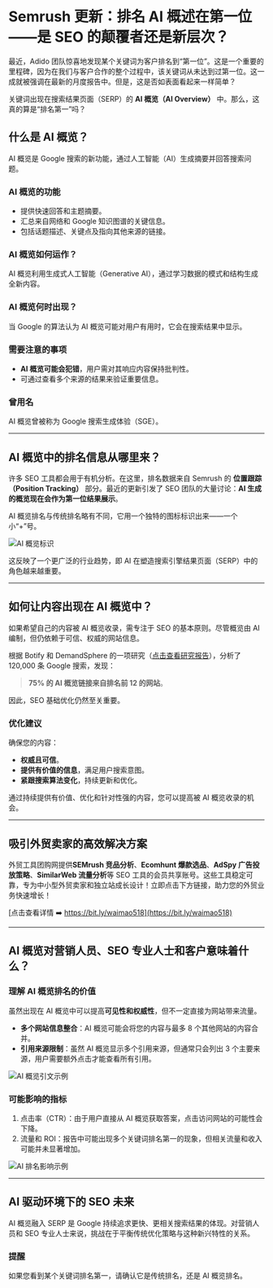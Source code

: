 # Semrush 更新：排名 AI 概述在第一位——是 SEO 的颠覆者还是新层次？

最近，Adido 团队惊喜地发现某个关键词为客户排名到“第一位”。这是一个重要的里程碑，因为在我们与客户合作的整个过程中，该关键词从未达到过第一位。这一成就被强调在最新的月度报告中。但是，这是否如表面看起来一样简单？

关键词出现在搜索结果页面（SERP）的 **AI 概览（AI Overview）** 中。那么，这真的算是“排名第一”吗？

## 什么是 AI 概览？

AI 概览是 Google 搜索的新功能，通过人工智能（AI）生成摘要并回答搜索问题。

### AI 概览的功能

- 提供快速回答和主题摘要。
- 汇总来自网络和 Google 知识图谱的关键信息。
- 包括话题描述、关键点及指向其他来源的链接。

### AI 概览如何运作？

AI 概览利用生成式人工智能（Generative AI），通过学习数据的模式和结构生成全新内容。

### AI 概览何时出现？

当 Google 的算法认为 AI 概览可能对用户有用时，它会在搜索结果中显示。

### 需要注意的事项

- **AI 概览可能会犯错**，用户需对其响应内容保持批判性。
- 可通过查看多个来源的结果来验证重要信息。

### 曾用名

AI 概览曾被称为 Google 搜索生成体验（SGE）。

---

## AI 概览中的排名信息从哪里来？

许多 SEO 工具都会用于有机分析。在这里，排名数据来自 Semrush 的 **位置跟踪（Position Tracking）** 部分。最近的更新引发了 SEO 团队的大量讨论：**AI 生成的概览现在会作为第一位结果展示**。

AI 概览排名与传统排名略有不同，它用一个独特的图标标识出来——一个小“+”号。

![AI 概览标识](https://cdn.adido-digital.co.uk/blogs/AI-overview-plus.png)

这反映了一个更广泛的行业趋势，即 AI 在塑造搜索引擎结果页面（SERP）中的角色越来越重要。

---

## 如何让内容出现在 AI 概览中？

如果希望自己的内容被 AI 概览收录，需专注于 SEO 的基本原则。尽管概览由 AI 编制，但仍依赖于可信、权威的网站信息。

根据 Botify 和 DemandSphere 的一项研究（[点击查看研究报告](https://www.slideshare.net/slideshow/mastering-ai-overviews-for-greater-search-visibility/273861598#23)），分析了 120,000 条 Google 搜索，发现：

> **75% 的 AI 概览链接来自排名前 12 的网站**。

因此，SEO 基础优化仍然至关重要。

### 优化建议

确保您的内容：
- **权威且可信**。
- **提供有价值的信息**，满足用户搜索意图。
- **紧跟搜索算法变化**，持续更新和优化。

通过持续提供有价值、优化和针对性强的内容，您可以提高被 AI 概览收录的机会。

---

## 吸引外贸卖家的高效解决方案

外贸工具团购网提供**SEMrush 竞品分析**、**Ecomhunt 爆款选品**、**AdSpy 广告投放策略**、**SimilarWeb 流量分析**等 SEO 工具的会员共享账号。这些工具稳定可靠，专为中小型外贸卖家和独立站成长设计！立即点击下方链接，助力您的外贸业务快速增长！

[点击查看详情 ➡️ https://bit.ly/waimao518](https://bit.ly/waimao518)

---

## AI 概览对营销人员、SEO 专业人士和客户意味着什么？

### 理解 AI 概览排名的价值

虽然出现在 AI 概览中可以提高**可见性和权威性**，但不一定直接为网站带来流量。

- **多个网站信息整合**：AI 概览可能会将您的内容与最多 8 个其他网站的内容合并。
- **引用来源限制**：虽然 AI 概览显示多个引用来源，但通常只会列出 3 个主要来源，用户需要额外点击才能查看所有引用。

![AI 概览引文示例](https://cdn.adido-digital.co.uk/blogs/Ai-overview-citations.jpg)

### 可能影响的指标

1. 点击率（CTR）：由于用户直接从 AI 概览获取答案，点击访问网站的可能性会下降。
2. 流量和 ROI：报告中可能出现多个关键词排名第一的现象，但相关流量和收入可能并未显著增加。

![AI 排名影响示例](https://cdn.adido-digital.co.uk/blogs/AI-rankings.png)

---

## AI 驱动环境下的 SEO 未来

AI 概览融入 SERP 是 Google 持续追求更快、更相关搜索结果的体现。对营销人员和 SEO 专业人士来说，挑战在于平衡传统优化策略与这种新兴特性的关系。

### 提醒

如果您看到某个关键词排名第一，请确认它是传统排名，还是 AI 概览排名。


